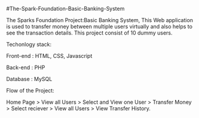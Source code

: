 #The-Spark-Foundation-Basic-Banking-System

The Sparks Foundation Project:Basic Banking System, This Web application is used to transfer money between multiple users virtually and also helps to see the transaction details. This project consist of 10 dummy users.

Techonlogy stack:

Front-end : HTML, CSS, Javascript

Back-end : PHP

Database : MySQL

Flow of the Project:

Home Page > View all Users > Select and View one User > Transfer Money > Select reciever > View all Users > View Transfer History.
